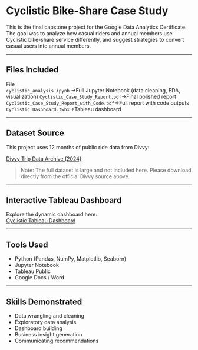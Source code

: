 
#  Cyclistic Bike-Share Case Study

This is the final capstone project for the Google Data Analytics Certificate. The goal was to analyze how casual riders and annual members use Cyclistic bike-share service differently, and suggest strategies to convert casual users into annual members.

---

## Files Included

 File                                              
`cyclistic_analysis.ipynb` ->Full Jupyter Notebook (data cleaning, EDA, visualization) 
`Cyclistic_Case_Study_Report.pdf`->Final polished report 
`Cyclistic_Case_Study_Report_with_Code.pdf`->Full report with code outputs 
`Cyclistic_Dashboard.twbx`->Tableau dashboard 

---

## Dataset Source

This project uses 12 months of public ride data from Divvy:

 [Divvy Trip Data Archive (2024)](https://divvy-tripdata.s3.amazonaws.com/index.html)

> Note: The full dataset is large and not included here. Please download directly from the official Divvy source above.

---

##  Interactive Tableau Dashboard

Explore the dynamic dashboard here:  
 [Cyclistic Tableau Dashboard](https://public.tableau.com/views/Cyclistic_Dashboard_17467570245440/Dashboard1?:language=en-US&publish=yes&:sid=&:redirect=auth&:display_count=n&:origin=viz_share_link)

---

##  Tools Used

- Python (Pandas, NumPy, Matplotlib, Seaborn)
- Jupyter Notebook
- Tableau Public
- Google Docs / Word

---

##  Skills Demonstrated

- Data wrangling and cleaning  
- Exploratory data analysis  
- Dashboard building  
- Business insight generation  
- Communicating recommendations



